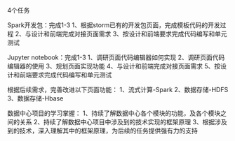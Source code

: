 4个任务

Spark开发包：完成1-3
1、根据storm已有的开发包页面，完成模板代码的开发过程
2、与设计和前端完成对接页面需求
3、按设计和前端要求完成代码编写和单元测试 


Jupyter notebook：完成1-3
1、调研页面代码编辑器如何实现
2、调研页面代码编辑器的使用
3、规划页面实现功能
4、与设计和前端完成对接页面需求
5、按设计和前端要求完成代码编写和单元测试


根据后续需求，完善改进以下页面功能：
1、流式计算-Spark
2、数据存储-HDFS
3、数据存储-Hbase 


数据中心项目的学习掌握：
1、持续了解数据中心各个模块的功能，及各个模块之间的关系
2、持续了解数据中心项目中涉及到的技术实现的框架原理
3、根据涉及到的技术，深入理解其中的框架原理，为后续的任务提供强有力的支持 

